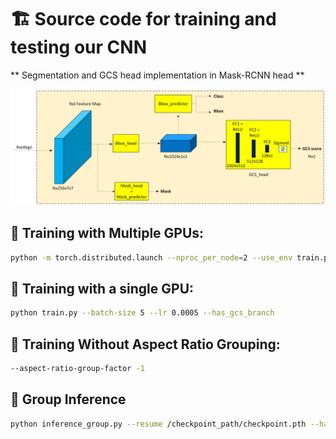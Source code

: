 # 🏗️ Source code for training and testing our CNN 

** Segmentation and GCS head implementation in Mask-RCNN head  **

<p align="center">
  <img src="../data/images/segmentation_with_gcs.png" alt="Segmentation with GCS" width="900">
</p>



## 🚀 Training with Multiple GPUs:
```bash
python -m torch.distributed.launch --nproc_per_node=2 --use_env train.py --batch-size 5 --world-size 2 --lr 0.005 --has_gcs_branch
```

## 🚀 **Training with a single GPU:**
```bash
python train.py --batch-size 5 --lr 0.0005 --has_gcs_branch
```

## 🚀 **Training Without Aspect Ratio Grouping:**
```bash
--aspect-ratio-group-factor -1
```

## 🚀 **Group Inference**
```bash
python inference_group.py --resume /checkpoint_path/checkpoint.pth --has_gcs_branch
